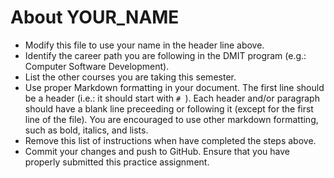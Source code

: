 # About **YOUR_NAME**

- Modify this file to use your name in the header line above.
- Identify the career path you are following in the DMIT program (e.g.: Computer Software Development).
- List the other courses you are taking this semester.
- Use proper Markdown formatting in your document. The first line should be a header (i.e.: it should start with `# `). Each header and/or paragraph should have a blank line preceeding or following it (except for the first line of the file). You are encouraged to use other markdown formatting, such as bold, italics, and lists.
- Remove this list of instructions when have completed the steps above.
- Commit your changes and push to GitHub. Ensure that you have properly submitted this practice assignment.
